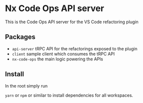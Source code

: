 # Nx Code Ops API server

This is the Code Ops API server for the VS Code refactoring plugin

## Packages

- `api-server` tRPC API for the refactorings exposed to the plugin
- `client` sample client which consumes the tRPC API
- `nx-code-ops` the main logic powering the APIs

## Install

In the root simply run

`yarn` or `npm` or similar to install dependencies for all workspaces.
